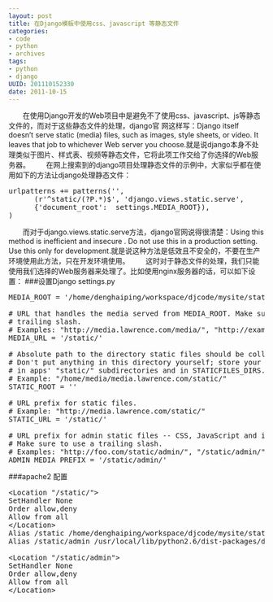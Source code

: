 ```yaml
---
layout: post
title: 在Django模板中使用css、javascript 等静态文件
categories:
- code
- python
- archives
tags:
- python
- django
UUID: 201110152330
date: 2011-10-15
---
```


  　　在使用Django开发的Web项目中是避免不了使用css、javascript、js等静态文件的，而对于这些静态文件的处理，django官 网这样写：Django itself doesn’t serve static (media) files, such as images, style sheets, or video. It leaves that job to whichever Web server you choose.就是说django本身不处理类似于图片、样式表、视频等静态文件，它将此项工作交给了你选择的Web服务器。
  　　在网上搜索到的django项目处理静态文件的示例中，大家似乎都在使用如下的方法让django处理静态文件：
<pre id="python">
urlpatterns += patterns('',  
      (r'^static/(?P.*)$', 'django.views.static.serve',  
      {'document_root':  settings.MEDIA_ROOT}),  
)
</pre>
   　　而对于django.views.static.serve方法，django官网说得很清楚：Using this method is inefficient and insecure . Do not use this in a production setting. Use this only for development.就是说这种方法是低效且不安全的，不要在生产环境使用此方法，只在开发环境使用。
   　　这时对于静态文件的处理，我们只能使用我们选择的Web服务器来处理了。比如使用nginx服务器的话，可以如下设置：
###设置Django settings.py
<pre id="python">
MEDIA_ROOT = '/home/denghaiping/workspace/djcode/mysite/static/'

# URL that handles the media served from MEDIA_ROOT. Make sure to use a
# trailing slash.
# Examples: "http://media.lawrence.com/media/", "http://example.com/media/"
MEDIA_URL = '/static/'

# Absolute path to the directory static files should be collected to.
# Don't put anything in this directory yourself; store your static files
# in apps' "static/" subdirectories and in STATICFILES_DIRS.
# Example: "/home/media/media.lawrence.com/static/"
STATIC_ROOT = ''

# URL prefix for static files.
# Example: "http://media.lawrence.com/static/"
STATIC_URL = '/static/'

# URL prefix for admin static files -- CSS, JavaScript and images.
# Make sure to use a trailing slash.
# Examples: "http://foo.com/static/admin/", "/static/admin/".
ADMIN_MEDIA_PREFIX = '/static/admin/'
</pre>

###apache2 配置
<pre id="bash">
&lt;Location "/static/"&gt;
SetHandler None
Order allow,deny
Allow from all 
&lt;/Location&gt;
Alias /static /home/denghaiping/workspace/djcode/mysite/static
Alias /static/admin /usr/local/lib/python2.6/dist-packages/django/contrib/admin/media

&lt;Location "/static/admin"&gt;
SetHandler None                                                             
Order allow,deny
Allow from all 
&lt;/Location&gt;
</pre>
